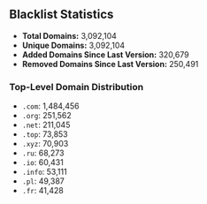 ## Blacklist Statistics

- **Total Domains:** 3,092,104
- **Unique Domains:** 3,092,104
- **Added Domains Since Last Version:** 320,679
- **Removed Domains Since Last Version:** 250,491

### Top-Level Domain Distribution

-  `.com`: 1,484,456
-  `.org`: 251,562
-  `.net`: 211,045
-  `.top`: 73,853
-  `.xyz`: 70,903
-  `.ru`: 68,273
-  `.io`: 60,431
-  `.info`: 53,111
-  `.pl`: 49,387
-  `.fr`: 41,428
